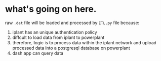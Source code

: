 # what's going on here.

raw `.dat` file will be loaded and processed by `ETL.py` file because:
1. iplant has an unique authentication policy  
2. diffcult to load data from iplant to powerplant  
3. therefore, logic is to process data within the iplant network and upload
processed data into a postgresql database on powerplant
4. dash app can query data
